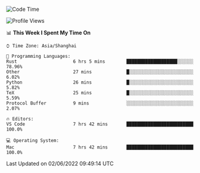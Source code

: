 <!--START_SECTION:waka-->
![Code Time](http://img.shields.io/badge/Code%20Time-1%2C362%20hrs%2035%20mins-blue)

![Profile Views](http://img.shields.io/badge/Profile%20Views-13-blue)

📊 **This Week I Spent My Time On** 

```text
⌚︎ Time Zone: Asia/Shanghai

💬 Programming Languages: 
Rust                     6 hrs 5 mins        ███████████████████░░░░░░   78.96% 
Other                    27 mins             █░░░░░░░░░░░░░░░░░░░░░░░░   6.02% 
Python                   26 mins             █░░░░░░░░░░░░░░░░░░░░░░░░   5.82% 
TeX                      25 mins             █░░░░░░░░░░░░░░░░░░░░░░░░   5.59% 
Protocol Buffer          9 mins              ░░░░░░░░░░░░░░░░░░░░░░░░░   2.07%

🔥 Editors: 
VS Code                  7 hrs 42 mins       █████████████████████████   100.0%

💻 Operating System: 
Mac                      7 hrs 42 mins       █████████████████████████   100.0%

```


 Last Updated on 02/06/2022 09:49:14 UTC
<!--END_SECTION:waka-->
